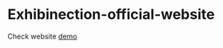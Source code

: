 # Exhibinection-official-website

Check website [demo](https://vivian1223.github.io/Exhibinection-official-website/)

## 
